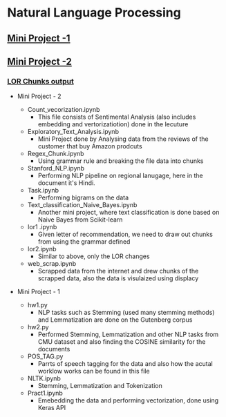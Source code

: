 # Natural Language Processing

## [Mini Project -1 ](https://github.com/gaurav2139/NLP-in-Tensorflow/tree/master/Mini%20Project%20-1)
## [Mini Project -2 ](https://github.com/gaurav2139/NLP-in-Tensorflow/tree/master/Mini%20Project%20-2)
### [LOR Chunks output](https://github.com/gaurav2139/NLP-in-Tensorflow/tree/master/Chunks_output)

* Mini Project - 2
  - Count_vecorization.ipynb
    - This file consists of Sentimental Analysis (also includes embedding and vertorizatiotion) done in the lecuture 
  - Exploratory_Text_Analysis.ipynb
    - Mini Project done by Analysing data from the reviews of the customer that buy Amazon prodcuts
  - Regex_Chunk.ipynb
    - Using grammar rule and breaking the file data into chunks
  - Stanford_NLP.ipynb
    - Performing NLP pipeline on regional lanugage, here in the document it's Hindi.
  - Task.ipynb
    - Performing bigrams on the data
  - Text_classification_Naive_Bayes.ipynb
    - Another mini project, where text classification is done based on Naive Bayes from Scikit-learn
  - lor1 .ipynb
    - Given letter of recommendation, we need to draw out chunks from using the grammar defined
  - lor2.ipynb
    - Similar to above, only the LOR changes
  - web_scrap.ipynb
    - Scrapped data from the internet and drew chunks of the scrapped data, also the data is visulaized using displacy

* Mini Project - 1
  - hw1.py
    - NLP tasks such as Stemming (used many stemming methods) and Lemmatization are done on the Gutenberg corpus
  - hw2.py
    - Performed Stemming, Lemmatization and other NLP tasks from CMU dataset and also finding the COSINE similarity for the documents
  - POS_TAG.py
    - Parrts of speech tagging for the data and also how the acutal worklow works can be found in this file
  - NLTK.ipynb
    - Stemming, Lemmatization and Tokenization
  - Pract1.ipynb
    - Emebedding the data and performing vectorization, done using Keras API
  
